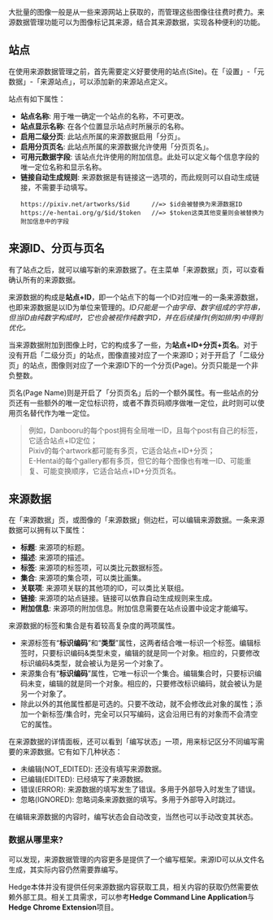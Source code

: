 大批量的图像一般是从一些来源网站上获取的，而管理这些图像往往费时费力。来源数据管理功能可以为图像标记其来源，结合其来源数据，实现各种便利的功能。

## 站点

在使用来源数据管理之前，首先需要定义好要使用的站点(Site)。在「设置」-「元数据」-「来源站点」，可以添加新的来源站点定义。

站点有如下属性：
* **站点名称**: 用于唯一确定一个站点的名称，不可更改。
* **站点显示名称**: 在各个位置显示站点时所展示的名称。
* **启用二级分页**: 此站点所属的来源数据启用「分页」。
* **启用分页页名**: 此站点所属的来源数据允许使用「分页页名」。
* **可用元数据字段**: 该站点允许使用的附加信息。此处可以定义每个信息字段的唯一定位名称和显示名称。
* **链接自动生成规则**: 来源数据是有链接这一选项的，而此规则可以自动生成链接，不需要手动填写。  
    ```
    https://pixiv.net/artworks/$id      //=> $id会被替换为来源数据ID
    https://e-hentai.org/g/$id/$token   //=> $token这类其他变量则会被替换为附加信息中的字段
    ```

## 来源ID、分页与页名

有了站点之后，就可以编写新的来源数据了。在主菜单「来源数据」页，可以查看确认所有的来源数据。

来源数据的构成是**站点+ID**，即一个站点下的每一个ID对应唯一的一条来源数据，也即来源数据是以ID为单位来管理的。_ID只能是一个由字母、数字组成的字符串，但当ID由纯数字构成时，它也会被视作纯数字ID，并在后续操作(例如排序)中得到优化。_

当来源数据附加到图像上时，它的构成多了一些，为**站点+ID+分页+页名**。对于没有开启「二级分页」的站点，图像直接对应了一个来源ID；对于开启了「二级分页」的站点，图像则对应了一个来源ID下的一个分页(Page)。分页只能是一个非负整数。

页名(Page Name)则是开启了「分页页名」后的一个额外属性。有一些站点的分页还有一些额外的唯一定位标识符，或者不靠页码顺序做唯一定位，此时则可以使用页名替代作为唯一定位。

> 例如，Danbooru的每个post拥有全局唯一ID，且每个post有自己的标签，它适合站点+ID定位；  
> Pixiv的每个artwork都可能有多页，它适合站点+ID+分页；  
> E-Hentai的每个gallery都有多页，但它的每个图像也有唯一ID、可能重复、可能变换顺序，它适合站点+ID+分页页名。

## 来源数据

在「来源数据」页，或图像的「来源数据」侧边栏，可以编辑来源数据。一条来源数据可以拥有以下属性：
* **标题**: 来源项的标题。
* **描述**: 来源项的描述。
* **标签**: 来源项的标签项，可以类比元数据标签。
* **集合**: 来源项的集合项，可以类比画集。
* **关联项**: 来源项关联的其他项的ID，可以类比关联组。
* **链接**: 来源项的站点链接。链接可以依靠自动生成规则来生成。
* **附加信息**: 来源项的附加信息。附加信息需要在站点设置中设定才能编写。

来源数据的标签和集合是有着较高复杂度的两项属性。
* 来源标签有“**标识编码**”和“**类型**”属性，这两者结合唯一标识一个标签。编辑标签时，只要标识编码&类型未变，编辑的就是同一个对象。相应的，只要修改标识编码&类型，就会被认为是另一个对象了。
* 来源集合有“**标识编码**”属性，它唯一标识一个集合。编辑集合时，只要标识编码未变，编辑的就是同一个对象。相应的，只要修改标识编码，就会被认为是另一个对象了。
* 除此以外的其他属性都是可选的。只要不改动，就不会修改此对象的属性；添加一个新标签/集合时，完全可以只写编码，这会沿用已有的对象而不会清空它的属性。

在来源数据的详情面板，还可以看到「编写状态」一项，用来标记区分不同编写需要的来源数据。它有如下几种状态：
* 未编辑(NOT_EDITED): 还没有填写来源数据。
* 已编辑(EDITED): 已经填写了来源数据。
* 错误(ERROR): 来源数据的填写发生了错误。多用于外部导入时发生了错误。
* 忽略(IGNORED): 忽略词条来源数据的填写。多用于外部导入时跳过。

在编辑来源数据的内容时，编写状态会自动改变，当然也可以手动改变其状态。

### 数据从哪里来?

可以发现，来源数据管理的内容更多是提供了一个编写框架。来源ID可以从文件名生成，其实际内容仍然需要靠编写。

Hedge本体并没有提供任何来源数据内容获取工具，相关内容的获取仍然需要依赖外部工具。相关工具需求，可以参考**Hedge Command Line Application**与**Hedge Chrome Extension**项目。